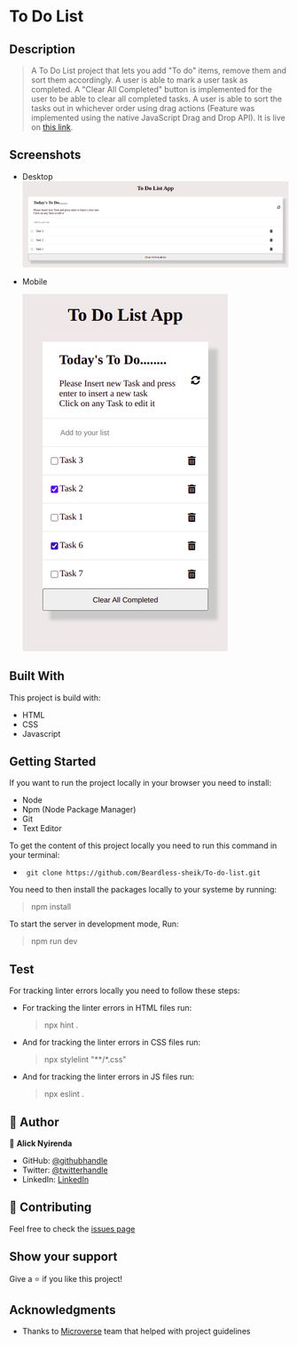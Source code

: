 # To Do List 

## Description

> A To Do List project that lets you add "To do" items, remove them and sort them accordingly. A user is able to mark a user task as completed. A "Clear All Completed" button is implemented for the user to be able to clear all completed tasks. A user is able to sort the tasks out in whichever order using drag actions (Feature was implemented using the native JavaScript Drag and Drop API). It is live on 
  [this link](https://beardless-sheik.github.io/To-do-list/).


## Screenshots
  - Desktop
    ![](./src/screenshots/desktop%20screenshot%20To%20Do%20List.png)


  - Mobile

    ![](./src//screenshots/mobile%20screenshot%20To%20Do%20List.png)


## Built With

This project is build with:

- HTML
- CSS
- Javascript

## Getting Started

If you want to run the project locally in your browser you need to install: 

  - Node
  - Npm (Node Package Manager)
  - Git
  - Text Editor

To get the content of this project locally you need to run this command in your terminal:

- ` git clone https://github.com/Beardless-sheik/To-do-list.git`

You need to then install the packages locally to your systeme by running: 

 > npm install 

To start the server in development mode, Run: 

 > npm run dev 

## Test

For tracking linter errors locally you need to follow these steps:

- For tracking the linter errors in HTML files run:

  > npx hint .

- And for tracking the linter errors in CSS files run:

  > npx stylelint "**/*.css"

- And for tracking the linter errors in JS files run:

  > npx eslint .


## 👤 Author


👤 **Alick Nyirenda**
- GitHub: [@githubhandle](https://github.com/Beardless-sheik)
- Twitter: [@twitterhandle](https://twitter.com/Beardless_Sheik)
- LinkedIn: [LinkedIn](https://www.linkedin.com/in/alick-nyirenda/)

## :handshake: Contributing

Feel free to check the [issues page](https://github.com/Beardless-sheik/AwesomeBooks/issues)

## Show your support

Give a :star: if you like this project!

## Acknowledgments

- Thanks to [Microverse](www.microverse.org) team that helped with project guidelines


